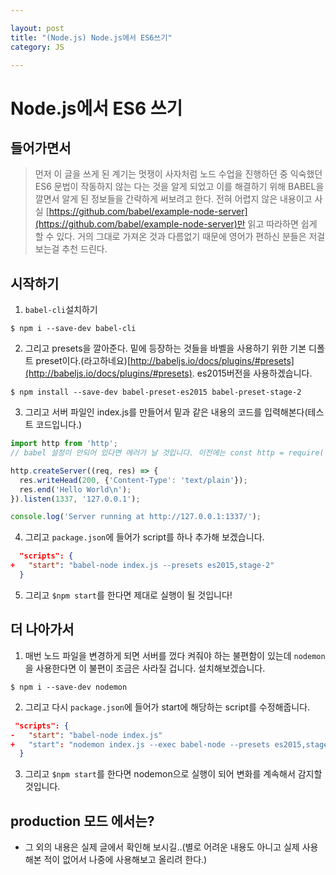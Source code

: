 ```yaml
---

layout: post
title: "(Node.js) Node.js에서 ES6쓰기"
category: JS

---
```


# Node.js에서 ES6 쓰기

## 들어가면서
> 먼저 이 글을 쓰게 된 계기는 멋쟁이 사자처럼 노드 수업을 진행하던 중 익숙했던 ES6 문법이 작동하지 않는 다는 것을 알게 되었고 이를 해결하기 위해 BABEL을 깔면서 알게 된 정보들을 간략하게 써보려고 한다. 전혀 어렵지 않은 내용이고 사실 [https://github.com/babel/example-node-server](https://github.com/babel/example-node-server)만 읽고 따라하면 쉽게 할 수 있다. 거의 그대로 가져온 것과 다름없기 때문에 영어가 편하신 분들은 저걸 보는걸 추천 드린다.

## 시작하기
1. `babel-cli`설치하기
```
$ npm i --save-dev babel-cli
``` 
2. 그리고 presets을 깔아준다. 밑에 등장하는 것들을 바벨을 사용하기 위한 기본 디폴트 preset이다.(라고하네요)[http://babeljs.io/docs/plugins/#presets](http://babeljs.io/docs/plugins/#presets). es2015버전을 사용하겠습니다.
```
$ npm install --save-dev babel-preset-es2015 babel-preset-stage-2
```
3. 그리고 서버 파일인 index.js를 만들어서 밑과 같은 내용의 코드를 입력해본다(테스트 코드입니다.)
```javascript
import http from 'http'; 
// babel 설정이 안되어 있다면 에러가 날 것입니다. 이전에는 const http = require('http'); 이런식으로 작성했을 거에요

http.createServer((req, res) => {
  res.writeHead(200, {'Content-Type': 'text/plain'});
  res.end('Hello World\n');
}).listen(1337, '127.0.0.1');

console.log('Server running at http://127.0.0.1:1337/');
```
4. 그리고 `package.json`에 들어가 script를 하나 추가해 보겠습니다.
```json
  "scripts": {
+   "start": "babel-node index.js --presets es2015,stage-2"
  }
```
5. 그리고 `$npm start`를 한다면 제대로 실행이 될 것입니다!

## 더 나아가서
1. 매번 노드 파일을 변경하게 되면 서버를 껐다 켜줘야 하는 불편함이 있는데 `nodemon`을 사용한다면 이 불편이 조금은 사라질 겁니다. 설치해보겠습니다.
```
$ npm i --save-dev nodemon
```

2. 그리고 다시 `package.json`에 들어가 start에 해당하는 script를 수정해줍니다.
```json
 "scripts": {
-   "start": "babel-node index.js"
+   "start": "nodemon index.js --exec babel-node --presets es2015,stage-2"
  }
```
3. 그리고 `$npm start`를 한다면 nodemon으로 실행이 되어 변화를 계속해서 감지할 것입니다.

## production 모드 에서는?
* 그 외의 내용은 실제 글에서 확인해 보시길..(별로 어려운 내용도 아니고 실제 사용해본 적이 없어서 나중에 사용해보고 올리려 한다.)


<br/><br/>
